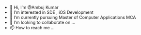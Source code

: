 - 👋 Hi, I’m @Ambuj Kumar
- 👀 I’m interested in SDE , iOS Development
- 🌱 I’m currently pursuing Master of Computer Applications MCA
- 💞️ I’m looking to collaborate on ...
- 📫 How to reach me ...

<!---
ambuj-akhil2512/ambuj-akhil2512 is a ✨ special ✨ repository because its `README.md` (this file) appears on your GitHub profile.
You can click the Preview link to take a look at your changes.
--->
